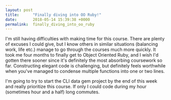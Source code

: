 ```yaml
---
layout: post
title:      "Finally diving into OO Ruby!"
date:       2018-05-14 15:39:38 +0000
permalink:  finally_diving_into_oo_ruby
---
```



I'm still having difficulties with making time for this course. There are plenty of excuses I could give, but I know others in similar situations (balancing work, life etc.) manage to go through the courses much more quickly. It took me four months to finally get to Object Oriented Ruby, and I wish I'd gotten there sooner since it's definitely the most absorbing coursework so far. Constructing elegant code is challenging, but definitely feels worthwhile when you've managed to condense multiple functions into one or two lines.

I'm going to try to start the CLI data gem project by the end of this week and really prioritize this course. If only I could code during my hour (sometimes hour and a half) long commutes. 
